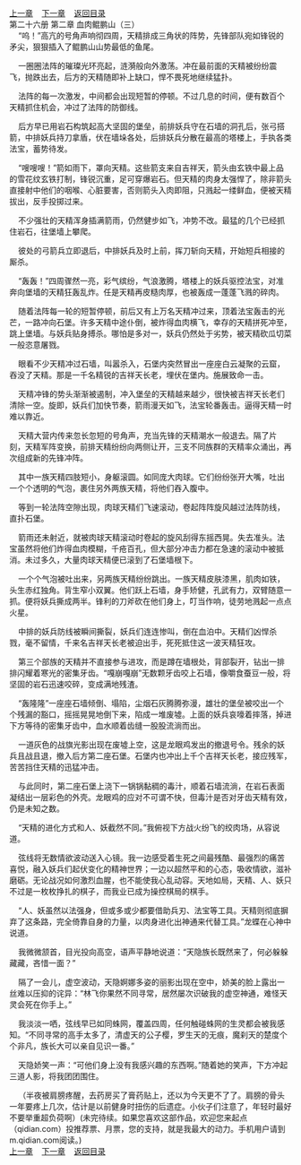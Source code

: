 
[上一章](https://github.com/xiaominghe2014/spider_book/blob/master/book/知北游/第396章.md)&nbsp;&nbsp;&nbsp;&nbsp;[下一章](https://github.com/xiaominghe2014/spider_book/blob/master/book/知北游/第398章.md)&nbsp;&nbsp;&nbsp;&nbsp;[返回目录](https://github.com/xiaominghe2014/spider_book/blob/master/book/知北游/README.md)
<br /> 第二十六册 第二章 血肉鲲鹏山（三）<br />
        “呜！”高亢的号角声响彻四周，天精排成三角状的阵势，先锋部队宛如锋锐的矛尖，狠狠插入了鲲鹏山山势最低的鱼尾。

    一圈圈法阵的璀璨光环亮起，涟漪般向外激荡。冲在最前面的天精被纷纷震飞，抛跌出去，后方的天精随即补上缺口，悍不畏死地继续猛扑。

    法阵的每一次激发，中间都会出现短暂的停顿。不过几息的时间，便有数百个天精抓住机会，冲过了法阵的防御线。

    后方早已用岩石构筑起高大坚固的堡垒，前排妖兵守在石墙的洞孔后，张弓搭箭，中排妖兵持刀拿盾，伏在墙垛各处，后排妖兵分散在最高的塔楼上，手执各类法宝，蓄势待发。

    “嗖嗖嗖！”箭如雨下，罩向天精。这些箭支来自吉祥天，箭头由玄铁中最上品的雪花纹玄铁打制，锋锐沉重，足可穿爆岩石。但天精的肉身太强悍了，除非箭头直接射中他们的咽喉、心脏要害，否则箭头入肉即阻，只溅起一缕鲜血，便被天精拔出，反手投掷过来。

    不少强壮的天精浑身插满箭雨，仍然健步如飞，冲势不改。最猛的几个已经抓住岩石，往堡墙上攀爬。

    彼处的弓箭兵立即退后，中排妖兵及时上前，挥刀斩向天精，开始短兵相接的厮杀。

    “轰轰！”四周骤然一亮，彩气缤纷，气浪激腾，塔楼上的妖兵驱控法宝，对准奔向堡墙的天精狂轰乱炸。任是天精再皮糙肉厚，也被轰成一蓬蓬飞溅的碎肉。

    随着法阵每一轮的短暂停顿，前后又有上万名天精冲过来，顶着法宝轰击的光芒，一路冲向石堡。许多天精中途仆倒，被炸得血肉横飞，幸存的天精拼死冲至，跳上堡墙。与妖兵贴身搏杀。哪怕是多对一，妖兵仍然处于劣势，被天精砍瓜切菜一般恣意屠戮。

    眼看不少天精冲过石墙，叫嚣杀入，石堡内突然冒出一座座白云凝聚的云窟，吞没了天精。那是一千名精锐的吉祥天长老，埋伏在堡内。施展致命一击。

    天精冲锋的势头渐渐被遏制，冲入堡垒的天精越来越少，很快被吉祥天长老们清除一空。旋即，妖兵们加快节奏，箭雨漫天如飞，法宝轮番轰击。逼得天精一时难以靠近。

    天精大营内传来忽长忽短的号角声，充当先锋的天精潮水一般退去。隔了片刻，天精军阵变换，前排天精纷纷向两侧让开，三支不同族群的天精率众涌出，再次组成新的先锋冲阵。

    其中一族天精四肢短小，身躯滚圆。如同庞大肉球。它们纷纷张开大嘴，吐出一个个透明的气泡，裹住另外两族天精，将他们吞入腹中。

    等到一轮法阵空隙出现，肉球天精们飞速滚动，卷起阵阵旋风越过法阵防线，直扑石堡。

    箭雨还未射近，就被肉球天精滚动时卷起的旋风刮得东摇西晃。失去准头。法宝虽然将他们炸得血肉模糊，千疮百孔，但大部分冲击力都在急速的滚动中被抵消。未过多久，大量肉球天精便已滚到了石堡墙根下。

    一个个气泡被吐出来，另两族天精纷纷跳出。一族天精皮肤漆黑，肌肉如铁，头生赤红独角。背生窄小双翼。他们跃上石墙，身手矫健，孔武有力，双臂随意一抓。便将妖兵撕成两半。锋利的刀斧砍在他们身上，叮当作响，徒劳地溅起一点点火星。

    中排的妖兵防线被瞬间撕裂，妖兵们连连惨叫，倒在血泊中。天精们凶悍杀戮，毫不留情，千来名吉祥天长老被迫出手，死死抵住这一波天精狂攻。

    第三个部族的天精并不直接参与进攻，而是蹲在墙根处，背部裂开，钻出一排排闪耀着寒光的密集牙齿。“嘎崩嘎崩”无数颗牙齿咬上石墙，像嚼食蚕豆一般，将坚固的岩石迅速咬碎，变成满地残渣。

    “轰隆隆”一座座石墙倾倒、塌陷，尘烟石灰腾腾弥漫，雄壮的堡垒被咬出一个个残漏的豁口，摇摇晃晃地倒下来，陷成一堆废墟。上面的妖兵哀嚎着摔落，掉进下方等待的密集牙齿中，血水顺着齿缝一股股流淌而出。

    一道灰色的战旗光影出现在废墟上空，这是龙眼鸡发出的撤退号令。残余的妖兵且战且退，撤入后方第二座石堡。石堡内也冲出上千个吉祥天长老，接应残军，苦苦挡住天精的迅猛冲击。

    与此同时，第二座石堡上浇下一锅锅黏稠的毒汁，顺着石墙流淌，在岩石表面凝结出一层彩色的外壳。龙眼鸡的应对不可谓不快，但毒汁是否对牙齿天精有效，仍是未知之数。

    “天精的进化方式和人、妖截然不同。”我俯视下方战火纷飞的绞肉场，从容说道。

    弦线将无数情欲波动送入心镜。我一边感受着生死之间最残酷、最强烈的痛苦喜悦，融入妖兵们起伏变化的精神世界；一边以超然平和的心态，吸收情欲，滋补磨砺。无论战况如何激烈血腥，也不能使我心乱动容。天地如局，天精、人、妖只不过是一枚枚挣扎的棋子，而我业已成为操控棋局的棋手。

    “人、妖虽然以法强身，但或多或少都要借助兵刃、法宝等工具。天精则彻底摒弃了这条路，完全倚靠自身的力量，以肉身进化出神通来代替工具。”龙蝶在心神中说道。

    我微微颔首，目光投向高空，语声平静地说道：“天隐族长既然来了，何必躲躲藏藏，吝惜一面？”

    隔了一会儿，虚空波动，天隐婀娜多姿的丽影出现在空中，娇美的脸上露出一丝难以压抑的诧异：“林飞你果然不同寻常，居然屡次识破我的虚空神通，难怪天灵会死在你手上。”

    我淡淡一哂，弦线早已如同蛛网，覆盖四周，任何触碰蛛网的生灵都会被我感知。“不同寻常的高手太多了，清虚天的公子樱，罗生天的无痕，魔刹天的楚度个个非凡，族长大可以亲自见识一番。”

    天隐娇笑一声：“可他们身上没有我感兴趣的东西啊。”随着她的笑声，下方冲起三道人影，将我团团围住。

    （半夜被肩膀疼醒，去药房买了膏药贴上，还以为今天更不了了。肩膀的骨头一年要疼上几次，估计是以前健身时扭伤的后遗症。小伙子们注意了，年轻时最好不要举重超负荷啊）(未完待续。如果您喜欢这部作品，欢迎您来起点（qidian.com）投推荐票、月票，您的支持，就是我最大的动力。手机用户请到m.qidian.com阅读。)
  <br />
[上一章](https://github.com/xiaominghe2014/spider_book/blob/master/book/知北游/第396章.md)&nbsp;&nbsp;&nbsp;&nbsp;[下一章](https://github.com/xiaominghe2014/spider_book/blob/master/book/知北游/第398章.md)&nbsp;&nbsp;&nbsp;&nbsp;[返回目录](https://github.com/xiaominghe2014/spider_book/blob/master/book/知北游/README.md)
